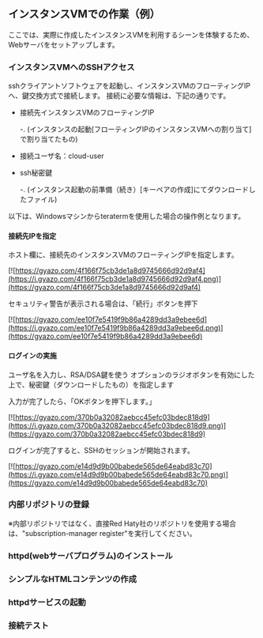 ## インスタンスVMでの作業（例）

ここでは、実際に作成したインスタンスVMを利用するシーンを体験するため、Webサーバをセットアップします。

### インスタンスVMへのSSHアクセス

sshクライアントソフトウェアを起動し、インスタンスVMのフローティングIPへ、鍵交換方式で接続します。
接続に必要な情報は、下記の通りです。
 * 接続先インスタンスVMのフローティングIP
 
    -. (インスタンスの起動[フローティングIPのインスタンスVMへの割り当て]で割り当てたもの)
 * 接続ユーザ名：cloud-user 
 * ssh秘密鍵 
 
    -. (インスタンス起動の前準備（続き）[キーペアの作成]にてダウンロードしたファイル)
    

以下は、Windowsマシンからteratermを使用した場合の操作例となります。

#### 接続先IPを指定
ホスト欄に、接続先のインスタンスVMのフローティングIPを指定します。

[![https://gyazo.com/4f166f75cb3de1a8d9745666d92d9af4](https://i.gyazo.com/4f166f75cb3de1a8d9745666d92d9af4.png)](https://gyazo.com/4f166f75cb3de1a8d9745666d92d9af4)

セキュリティ警告が表示される場合は、「続行」ボタンを押下

[![https://gyazo.com/ee10f7e5419f9b86a4289dd3a9ebee6d](https://i.gyazo.com/ee10f7e5419f9b86a4289dd3a9ebee6d.png)](https://gyazo.com/ee10f7e5419f9b86a4289dd3a9ebee6d)

#### ログインの実施

ユーザ名を入力し、RSA/DSA鍵を使う オプションのラジオボタンを有効にした上で、秘密鍵（ダウンロードしたもの）を指定します

入力が完了したら、「OKボタンを押下します。」

[![https://gyazo.com/370b0a32082aebcc45efc03bdec818d9](https://i.gyazo.com/370b0a32082aebcc45efc03bdec818d9.png)](https://gyazo.com/370b0a32082aebcc45efc03bdec818d9)


ログインが完了すると、SSHのセッションが開始されます。

[![https://gyazo.com/e14d9d9b00babede565de64eabd83c70](https://i.gyazo.com/e14d9d9b00babede565de64eabd83c70.png)](https://gyazo.com/e14d9d9b00babede565de64eabd83c70)



### 内部リポジトリの登録
※内部リポジトリではなく、直接Red Haty社のリポジトリを使用する場合は、"subscription-manager register"を実行してください。

### httpd(webサーバプログラム)のインストール

### シンプルなHTMLコンテンツの作成

### httpdサービスの起動

### 接続テスト


